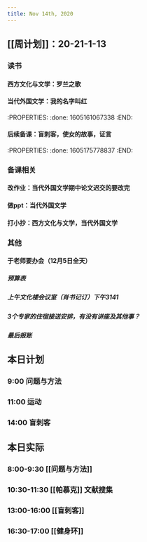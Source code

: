 ```yaml
---
title: Nov 14th, 2020
---
```


## [[周计划]]：20-21-1-13
### 读书
#### 西方文化与文学：罗兰之歌
#### 当代外国文学：我的名字叫红
:PROPERTIES:
:done: 1605161067338
:END:
#### 后续备课：盲刺客，使女的故事，证言
:PROPERTIES:
:done: 1605175778837
:END:
### 备课相关
#### 改作业：当代外国文学期中论文迟交的要改完
#### 做ppt：当代外国文学
#### 打小抄：西方文化与文学，当代外国文学
### 其他
#### 于老师要办会（12月5日全天）
##### 预算表
##### 上午文化楼会议室（肖书记订）下午3141
##### 3个专家的住宿接送安排，有没有讲座及其他事？
##### 最后报账
##
## 本日计划
### 9:00 问题与方法
### 11:00 运动
### 14:00 盲刺客
## 本日实际
### 8:00-9:30 [[问题与方法]]
### 10:30-11:30 [[帕慕克]] 文献搜集
### 13:00-16:00 [[盲刺客]]
### 16:30-17:00 [[健身环]]
###
